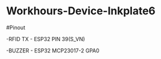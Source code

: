 # Workhours-Device-Inkplate6

#Pinout

  -RFID TX - ESP32 PIN 39(S_VN)
  
  -BUZZER - ESP32 MCP23017-2 GPA0
